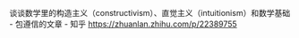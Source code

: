 谈谈数学里的构造主义（constructivism）、直觉主义（intuitionism）和数学基础 - 包遵信的文章 - 知乎 https://zhuanlan.zhihu.com/p/22389755